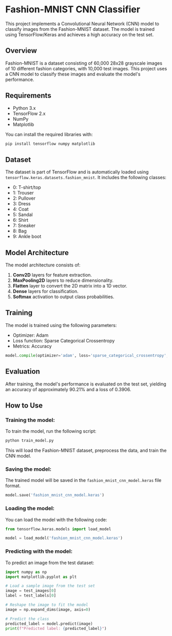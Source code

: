 # Fashion-MNIST CNN Classifier

This project implements a Convolutional Neural Network (CNN) model to classify images from the Fashion-MNIST dataset. The model is trained using TensorFlow/Keras and achieves a high accuracy on the test set.

## Overview

Fashion-MNIST is a dataset consisting of 60,000 28x28 grayscale images of 10 different fashion categories, with 10,000 test images. This project uses a CNN model to classify these images and evaluate the model's performance.

## Requirements

- Python 3.x
- TensorFlow 2.x
- NumPy
- Matplotlib

You can install the required libraries with:

```bash
pip install tensorflow numpy matplotlib
```

## Dataset

The dataset is part of TensorFlow and is automatically loaded using `tensorflow.keras.datasets.fashion_mnist`. It includes the following classes:

- 0: T-shirt/top
- 1: Trouser
- 2: Pullover
- 3: Dress
- 4: Coat
- 5: Sandal
- 6: Shirt
- 7: Sneaker
- 8: Bag
- 9: Ankle boot

## Model Architecture

The model architecture consists of:
1. **Conv2D** layers for feature extraction.
2. **MaxPooling2D** layers to reduce dimensionality.
3. **Flatten** layer to convert the 2D matrix into a 1D vector.
4. **Dense** layers for classification.
5. **Softmax** activation to output class probabilities.

## Training

The model is trained using the following parameters:
- Optimizer: Adam
- Loss function: Sparse Categorical Crossentropy
- Metrics: Accuracy

```python
model.compile(optimizer='adam', loss='sparse_categorical_crossentropy', metrics=['accuracy'])
```

## Evaluation

After training, the model's performance is evaluated on the test set, yielding an accuracy of approximately 90.21% and a loss of 0.3906.

## How to Use

### Training the model:

To train the model, run the following script:

```bash
python train_model.py
```

This will load the Fashion-MNIST dataset, preprocess the data, and train the CNN model.

### Saving the model:

The trained model will be saved in the `fashion_mnist_cnn_model.keras` file format.

```python
model.save('fashion_mnist_cnn_model.keras')
```

### Loading the model:

You can load the model with the following code:

```python
from tensorflow.keras.models import load_model

model = load_model('fashion_mnist_cnn_model.keras')
```

### Predicting with the model:

To predict an image from the test dataset:

```python
import numpy as np
import matplotlib.pyplot as plt

# Load a sample image from the test set
image = test_images[0]
label = test_labels[0]

# Reshape the image to fit the model
image = np.expand_dims(image, axis=0)

# Predict the class
predicted_label = model.predict(image)
print(f"Predicted label: {predicted_label}")
```
